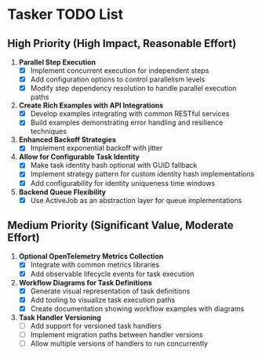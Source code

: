 # Tasker TODO List

## High Priority (High Impact, Reasonable Effort)

1. **Parallel Step Execution**
   - [x] Implement concurrent execution for independent steps
   - [x] Add configuration options to control parallelism levels
   - [x] Modify step dependency resolution to handle parallel execution paths

2. **Create Rich Examples with API Integrations**
   - [x] Develop examples integrating with common RESTful services
   - [x] Build examples demonstrating error handling and resilience techniques

3. **Enhanced Backoff Strategies**
   - [x] Implement exponential backoff with jitter

4. **Allow for Configurable Task Identity**
   - [x] Make task identity hash optional with GUID fallback
   - [x] Implement strategy pattern for custom identity hash implementations
   - [x] Add configurability for identity uniqueness time windows

5. **Backend Queue Flexibility**
   - [x] Use ActiveJob as an abstraction layer for queue implementations

## Medium Priority (Significant Value, Moderate Effort)

1. **Optional OpenTelemetry Metrics Collection**
    - [x] Integrate with common metrics libraries
    - [x] Add observable lifecycle events for task execution

2. **Workflow Diagrams for Task Definitions**
   - [x] Generate visual representation of task definitions
   - [x] Add tooling to visualize task execution paths
   - [x] Create documentation showing workflow examples with diagrams

3. **Task Handler Versioning**
    - [ ] Add support for versioned task handlers
    - [ ] Implement migration paths between handler versions
    - [ ] Allow multiple versions of handlers to run concurrently
